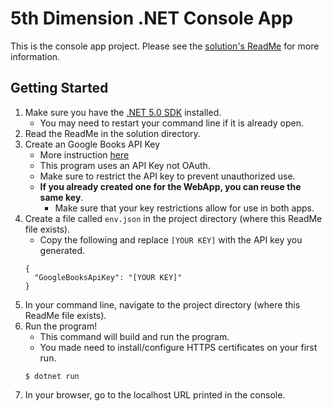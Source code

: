 ﻿# 5th Dimension .NET Console App

This is the console app project. Please see the [solution's ReadMe](https://github.com/k3ntako/5th-Dimension-.NET/blob/master/ReadMe.md) for more information.

## Getting Started

1. Make sure you have the [.NET 5.0 SDK](https://dotnet.microsoft.com/download) installed.
   - You may need to restart your command line if it is already open.
2. Read the ReadMe in the solution directory.
3. Create an Google Books API Key
   - More instruction [here](https://developers.google.com/books/docs/v1/using#APIKey)
   - This program uses an API Key not OAuth.
   - Make sure to restrict the API key to prevent unauthorized use.
   - **If you already created one for the WebApp, you can reuse the same key**.
     - Make sure that your key restrictions allow for use in both apps.
4. Create a file called `env.json` in the project directory (where this ReadMe file exists).
   - Copy the following and replace `[YOUR KEY]` with the API key you generated.
   ```
   {
     "GoogleBooksApiKey": "[YOUR KEY]"
   }
   ```
5. In your command line, navigate to the project directory (where this ReadMe file exists).
6. Run the program!
   - This command will build and run the program.
   - You made need to install/configure HTTPS certificates on your first run.
   ```
   $ dotnet run
   ```
7. In your browser, go to the localhost URL printed in the console.
